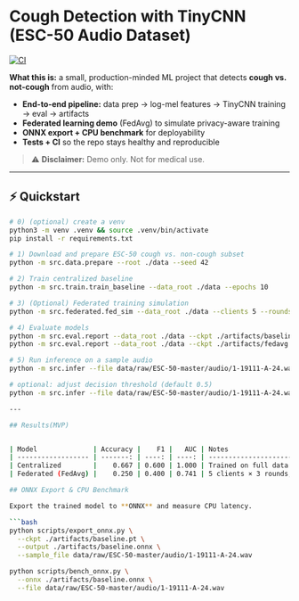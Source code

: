 # Cough Detection with TinyCNN (ESC-50 Audio Dataset)

[![CI](https://github.com/jaidoescode/cough-detection-tinycnn/actions/workflows/ci.yml/badge.svg)](https://github.com/jaidoescode/cough-detection-tinycnn/actions/workflows/ci.yml)

**What this is:** a small, production-minded ML project that detects **cough vs. not-cough** from audio, with:

- **End-to-end pipeline:** data prep → log-mel features → TinyCNN training → eval → artifacts  
- **Federated learning demo** (FedAvg) to simulate privacy-aware training  
- **ONNX export + CPU benchmark** for deployability  
- **Tests + CI** so the repo stays healthy and reproducible  

> ⚠️ **Disclaimer:** Demo only. Not for medical use.

---

## ⚡ Quickstart

```bash
# 0) (optional) create a venv
python3 -m venv .venv && source .venv/bin/activate
pip install -r requirements.txt

# 1) Download and prepare ESC-50 cough vs. non-cough subset
python -m src.data.prepare --root ./data --seed 42

# 2) Train centralized baseline
python -m src.train.train_baseline --data_root ./data --epochs 10

# 3) (Optional) Federated training simulation
python -m src.federated.fed_sim --data_root ./data --clients 5 --rounds 3 --local_epochs 1

# 4) Evaluate models
python -m src.eval.report --data_root ./data --ckpt ./artifacts/baseline.pt
python -m src.eval.report --data_root ./data --ckpt ./artifacts/fedavg.pt

# 5) Run inference on a sample audio
python -m src.infer --file data/raw/ESC-50-master/audio/1-19111-A-24.wav --ckpt ./artifacts/baseline.pt

# optional: adjust decision threshold (default 0.5)
python -m src.infer --file data/raw/ESC-50-master/audio/1-19111-A-24.wav --ckpt ./artifacts/baseline.pt --threshold 0.7

---

## Results(MVP)


| Model              | Accuracy |    F1 |   AUC | Notes                               |
| ------------------ | -------: | ----: | ----: | ----------------------------------- |
| Centralized        |    0.667 | 0.600 | 1.000 | Trained on full data centrally      |
| Federated (FedAvg) |    0.250 | 0.400 | 0.741 | 5 clients × 3 rounds, 1 local epoch |

## ONNX Export & CPU Benchmark

Export the trained model to **ONNX** and measure CPU latency.

```bash
python scripts/export_onnx.py \
  --ckpt ./artifacts/baseline.pt \
  --output ./artifacts/baseline.onnx \
  --sample_file data/raw/ESC-50-master/audio/1-19111-A-24.wav

python scripts/bench_onnx.py \
  --onnx ./artifacts/baseline.onnx \
  --file data/raw/ESC-50-master/audio/1-19111-A-24.wav
